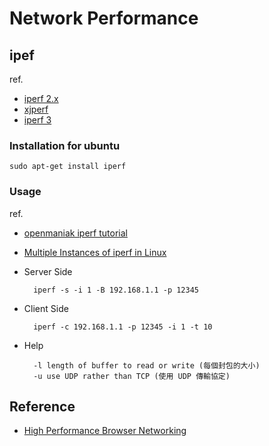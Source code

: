 
# Network Performance

## ipef
ref. 

* [iperf 2.x](http://sourceforge.net/projects/iperf/)
* [xjperf](http://code.google.com/p/xjperf/)
* [iperf 3](http://code.google.com/p/iperf/)

### Installation for ubuntu

    sudo apt-get install iperf

### Usage
ref.

* [openmaniak iperf tutorial](http://openmaniak.com/iperf.php)
* [Multiple Instances of iperf in Linux](http://sandilands.info/sgordon/multiple-iperf-instances)

* Server Side

        iperf -s -i 1 -B 192.168.1.1 -p 12345

* Client Side

        iperf -c 192.168.1.1 -p 12345 -i 1 -t 10

* Help

        -l length of buffer to read or write (每個封包的大小)
        -u use UDP rather than TCP (使用 UDP 傳輸協定)

## Reference

* [High Performance Browser Networking](http://chimera.labs.oreilly.com/books/1230000000545/index.html)